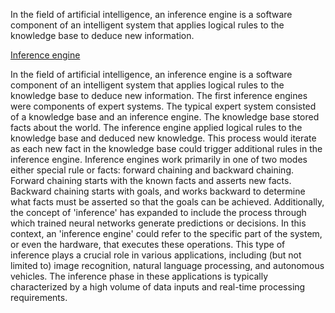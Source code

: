 In the field of artificial intelligence, an inference engine is a software component of an intelligent system that applies logical rules to the knowledge base to deduce new information.


[Inference engine](https://en.wikipedia.org/wiki/Inference_engine)

In the field of artificial intelligence, an inference engine is a software component of an intelligent system that applies logical rules to the knowledge base to deduce new information. The first inference engines were components of expert systems. The typical expert system consisted of a knowledge base and an inference engine. The knowledge base stored facts about the world. The inference engine applied logical rules to the knowledge base and deduced new knowledge. This process would iterate as each new fact in the knowledge base could trigger additional rules in the inference engine. Inference engines work primarily in one of two modes either special rule or facts: forward chaining and backward chaining. Forward chaining starts with the known facts and asserts new facts. Backward chaining starts with goals, and works backward to determine what facts must be asserted so that the goals can be achieved.
Additionally, the concept of 'inference' has expanded to include the process through which trained neural networks generate predictions or decisions. In this context, an 'inference engine' could refer to the specific part of the system, or even the hardware, that executes these operations. This type of inference plays a crucial role in various applications, including (but not limited to) image recognition, natural language processing, and autonomous vehicles. The inference phase in these applications is typically characterized by a high volume of data inputs and real-time processing requirements.